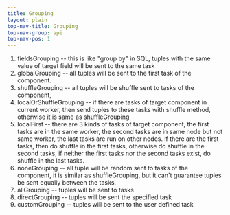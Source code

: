 ```yaml
---
title: Grouping
layout: plain
top-nav-title: Grouping
top-nav-group: api
top-nav-pos: 1
---
```

1. fieldsGrouping  -- this is like "group by" in SQL, tuples with the same value of target field will be sent to the same task 
1. globalGrouping -- all tuples will be sent to the first task of the component.
1. shuffleGrouping -- all tuples will be shuffle sent to tasks of the component, 
1. localOrShuffleGrouping -- if there are tasks of target component in current worker, then send tuples to these tasks with shuffle method, otherwise it is same as shuffleGrouping 
1. localFirst -- there are 3 kinds of tasks of target component, the first tasks are in the same worker, the second tasks are in same node but not same worker, the last tasks are run on other nodes. if there are the first tasks, then do shuffle in the first tasks, otherwise do shuffle in the second tasks, if neither the first tasks nor the second tasks exist, do shuffle in the last tasks.
1. noneGrouping -- all tuple will be random sent to tasks of the component, it is similar as shuffleGrouping, but it can't guarantee tuples be sent equally between the tasks.
1. allGrouping -- tuples will be sent to tasks
1. directGrouping -- tuples will be sent the specified task
1. customGrouping -- tuples will be sent to the user defined task